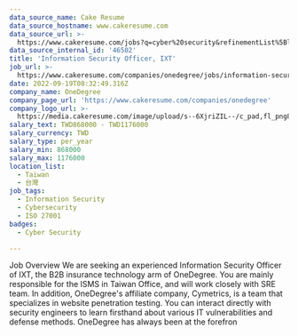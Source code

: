 ```yaml
---
data_source_name: Cake Resume
data_source_hostname: www.cakeresume.com
data_source_url: >-
  https://www.cakeresume.com/jobs?q=cyber%20security&refinementList%5Blang_name%5D%5B0%5D=English&refinementList%5Bsalary_type%5D=per_year&range%5Bsalary_range%5D%5Bmin%5D=1000000
data_source_internal_id: '46502'
title: 'Information Security Officer, IXT'
job_url: >-
  https://www.cakeresume.com/companies/onedegree/jobs/information-security-officer-ixt
date: 2022-09-19T08:32:49.316Z
company_name: OneDegree
company_page_url: 'https://www.cakeresume.com/companies/onedegree'
company_logo_url: >-
  https://media.cakeresume.com/image/upload/s--6XjriZIL--/c_pad,fl_png8,h_200,w_200/v1642045226/dn9ctblwuesbjr2edfkx.png
salary_text: TWD868000 - TWD1176000
salary_currency: TWD
salary_type: per_year
salary_min: 868000
salary_max: 1176000
location_list:
  - Taiwan
  - 台灣
job_tags:
  - Information Security
  - Cybersecurity
  - ISO 27001
badges:
  - Cyber Security

---
```


Job Overview We are seeking an experienced Information Security Officer of IXT, the B2B insurance technology arm of OneDegree. You are mainly responsible for the ISMS in Taiwan Office, and will work closely with SRE team. In addition, OneDegree's affiliate company, Cymetrics, is a team that specializes in website penetration testing. You can interact directly with security engineers to learn firsthand about various IT vulnerabilities and defense methods. OneDegree has always been at the forefron